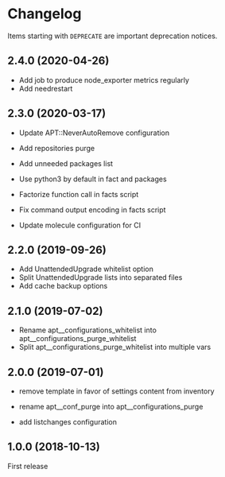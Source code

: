 # Changelog

Items starting with `DEPRECATE` are important deprecation notices.

## 2.4.0 (2020-04-26)

+ Add job to produce node_exporter metrics regularly
+ Add needrestart

## 2.3.0 (2020-03-17)

+ Update APT::NeverAutoRemove configuration
+ Add repositories purge
+ Add unneeded packages list

+ Use python3 by default in fact and packages
+ Factorize function call in facts script
+ Fix command output encoding in facts script
+ Update molecule configuration for CI

## 2.2.0 (2019-09-26)

+ Add UnattendedUpgrade whitelist option
+ Split UnattendedUpgrade lists into separated files
+ Add cache backup options

## 2.1.0 (2019-07-02)

+ Rename apt__configurations_whitelist into apt__configurations_purge_whitelist
+ Split apt__configurations_purge_whitelist into multiple vars

## 2.0.0 (2019-07-01)

+ remove template in favor of settings content from inventory
* rename apt__conf_purge into apt__configurations_purge
+ add listchanges configuration

## 1.0.0 (2018-10-13)

First release
